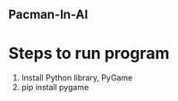 ## Pacman-In-AI

# Steps to run program
1. Install Python library, PyGame
  1. pip install pygame
  
